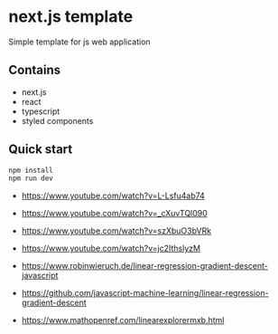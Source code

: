 # next.js template

Simple template for js web application

## Contains

 - next.js
 - react
 - typescript
 - styled components

## Quick start

```bash
npm install
npm run dev
```

- https://www.youtube.com/watch?v=L-Lsfu4ab74
- https://www.youtube.com/watch?v=_cXuvTQl090
- https://www.youtube.com/watch?v=szXbuO3bVRk
- https://www.youtube.com/watch?v=jc2IthslyzM

- https://www.robinwieruch.de/linear-regression-gradient-descent-javascript
- https://github.com/javascript-machine-learning/linear-regression-gradient-descent
- https://www.mathopenref.com/linearexplorermxb.html
